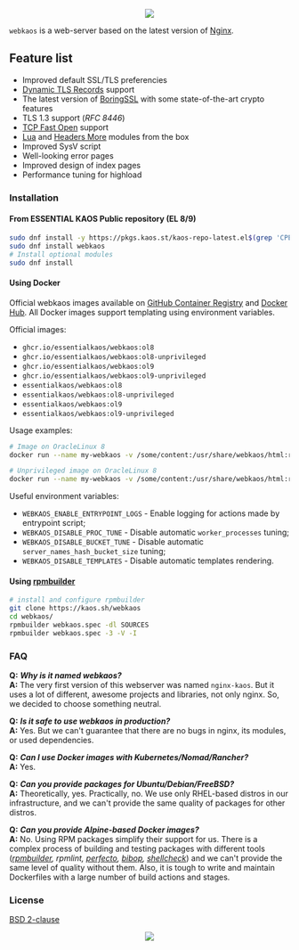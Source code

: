 <p align="center"><a href="#readme"><img src="https://gh.kaos.st/webkaos.svg"/></a></p>

`webkaos` is a web-server based on the latest version of [Nginx](http://nginx.org).

## Feature list

* Improved default SSL/TLS preferencies
* [Dynamic TLS Records](DYNAMIC-TLS-RECORDS.md) support
* The latest version of [BoringSSL](https://boringssl.googlesource.com/boringssl/) with some state-of-the-art crypto features
* TLS 1.3 support (_RFC 8446_)
* [TCP Fast Open](https://en.wikipedia.org/wiki/TCP_Fast_Open) support
* [Lua](https://github.com/openresty/lua-nginx-module) and [Headers More](https://github.com/openresty/headers-more-nginx-module) modules from the box
* Improved SysV script
* Well-looking error pages
* Improved design of index pages
* Performance tuning for highload

### Installation

#### From ESSENTIAL KAOS Public repository (EL 8/9)

```bash
sudo dnf install -y https://pkgs.kaos.st/kaos-repo-latest.el$(grep 'CPE_NAME' /etc/os-release | tr -d '"' | cut -d':' -f5).noarch.rpm
sudo dnf install webkaos
# Install optional modules
sudo dnf install
```

#### Using Docker

Official webkaos images available on [GitHub Container Registry](https://kaos.sh/p/webkaos) and [Docker Hub](http://kaos.sh/d/webkaos). All Docker images support templating using environment variables.

Official images:

- `ghcr.io/essentialkaos/webkaos:ol8`
- `ghcr.io/essentialkaos/webkaos:ol8-unprivileged`
- `ghcr.io/essentialkaos/webkaos:ol9`
- `ghcr.io/essentialkaos/webkaos:ol9-unprivileged`
- `essentialkaos/webkaos:ol8`
- `essentialkaos/webkaos:ol8-unprivileged`
- `essentialkaos/webkaos:ol9`
- `essentialkaos/webkaos:ol9-unprivileged`

Usage examples:

```bash
# Image on OracleLinux 8
docker run --name my-webkaos -v /some/content:/usr/share/webkaos/html:ro -p 8080:80 -d essentialkaos/webkaos:ol8
```

```bash
# Unprivileged image on OracleLinux 8
docker run --name my-webkaos -v /some/content:/usr/share/webkaos/html:ro -p 8080:8080 -d essentialkaos/webkaos:ol8-unprivileged
```

Useful environment variables:

* `WEBKAOS_ENABLE_ENTRYPOINT_LOGS` - Enable logging for actions made by entrypoint script;
* `WEBKAOS_DISABLE_PROC_TUNE` - Disable automatic `worker_processes` tuning;
* `WEBKAOS_DISABLE_BUCKET_TUNE` - Disable automatic `server_names_hash_bucket_size` tuning;
* `WEBKAOS_DISABLE_TEMPLATES` - Disable automatic templates rendering.

#### Using [rpmbuilder](https://kaos.sh/rpmbuilder)

```bash
# install and configure rpmbuilder
git clone https://kaos.sh/webkaos
cd webkaos/
rpmbuilder webkaos.spec -dl SOURCES
rpmbuilder webkaos.spec -3 -V -I
```

### FAQ

**Q:** **_Why is it named webkaos?_**<br/>
**A:** The very first version of this webserver was named `nginx-kaos`. But it uses a lot of different, awesome projects and libraries, not only nginx. So, we decided to choose something neutral.

**Q:** **_Is it safe to use webkaos in production?_**<br/>
**A:** Yes. But we can't guarantee that there are no bugs in nginx, its modules, or used dependencies.

**Q:** **_Can I use Docker images with Kubernetes/Nomad/Rancher?_**<br/>
**A:** Yes.

**Q:** **_Can you provide packages for Ubuntu/Debian/FreeBSD?_**<br/>
**A:** Theoretically, yes. Practically, no. We use only RHEL-based distros in our infrastructure, and we can't provide the same quality of packages for other distros.

**Q:** **_Can you provide Alpine-based Docker images?_**<br/>
**A:** No. Using RPM packages simplify their support for us. There is a complex process of building and testing packages with different tools (_[rpmbuilder](https://kaos.sh/rpmbuilder), rpmlint, [perfecto](https://kaos.sh/perfecto), [bibop](https://kaos.sh/bibop), [shellcheck](https://github.com/koalaman/shellcheck)_) and we can't provide the same level of quality without them. Also, it is tough to write and maintain Dockerfiles with a large number of build actions and stages.

### License

[BSD 2-clause](LICENSE)

<p align="center"><a href="https://essentialkaos.com"><img src="https://gh.kaos.st/ekgh.svg"/></a></p>
